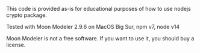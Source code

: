 This code is provided as-is for educational purposes of how to use nodejs crypto package.

Tested with Moon Modeler 2.9.6 on MacOS Big Sur, npm v7, node v14

Moon Modeler is not a free software. If you want to use it, you should buy a license.